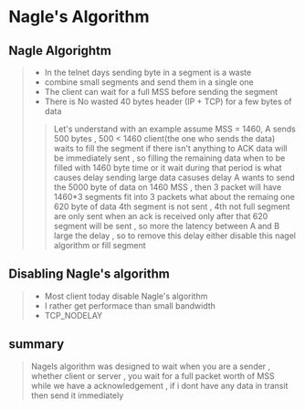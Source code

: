 # Nagle's Algorithm

## Nagle Algorightm 
> - In the telnet days sending byte in a segment is a waste 
> - combine small segments and send them in a single one 
> - The client can wait for a full MSS before sending the segment 
> - There is No wasted 40 bytes header (IP + TCP) for a few bytes of data 
>> Let's understand with an example assume MSS = 1460, A sends 500 bytes , 500 < 1460 client(the one who sends the data) waits to fill the segment if there isn't anything to ACK data will be immediately sent , so filling the remaining data when to be filled with 1460 byte time or it wait during that period is what causes delay 
>> sending large data casuses delay A wants to send the 5000 byte of data on 1460 MSS , then 3 packet will have 1460*3 segments fit into 3 packets what about the remaing one 620 byte of data 4th segment is not sent , 4th not full segment are only sent when an ack is received only after that 620 segment will be sent , so more the latency between A and B large the delay , so to remove this delay either disable this nagel algorithm or fill segment 

## Disabling Nagle's algorithm 
> - Most client today disable Nagle's algorithm 
> - I rather get performace than small bandwidth 
> - TCP_NODELAY

## summary 
> Nagels algorithm was designed to wait when you are a sender , whether client or server , you wait for a full packet worth of MSS while we have a acknowledgement , if i dont have any data in transit then send it immediately 
